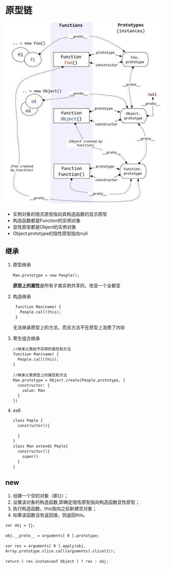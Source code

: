 # 原型链
![](./imgs/@原型链.jpg)
- 实例对象的隐式原型指向其构造函数的显示原型
- 构造函数都是Function的实例对象
- 显性原型都是Object的实例对象
- Object.prototype的隐性原型指向null
## 继承
1. 原型继承
   
   `Man.prototype = new People();`
   
   **原型上的属性**是所有子类实例共享的，改变一个全都变
2. 构造继承
   
   ```
    function Man(name) {
      People.call(this);
    }
   ```
   无法继承原型上的方法，而且方法不在原型上浪费了内存
3. 寄生组合继承
   
    ```
    //继承父类给予实例的属性和方法
    function Man(name) {
      People.call(this);
    }

    //继承父类原型上的属性和方法
    Man.prototype = Object.create(People.prototype, {
      constructor: {
        value: Man
      }
    })
    ```  
4. es6 
    ```
    class Peple {
      constructor(){

      }
    }
    class Man extends Peple{
      constructor(){
        super()
      }
    }
    ```
## new
1. 创建一个空的对象（即{}）；
2. 设置该对象的构造函数,即确定隐性原型指向构造函数显性原型；
3. 执行构造函数，this指向之前新建空对象；
4. 如果该函数没有返回值，则返回this。

```
var obj = {};
    
obj.__proto__ = arguments[ 0 ].prototype;

var res = arguments[ 0 ].apply(obj, Array.prototype.slice.call(arguments).slice(1));

return ( res instanceof Object ) ? res : obj;
```